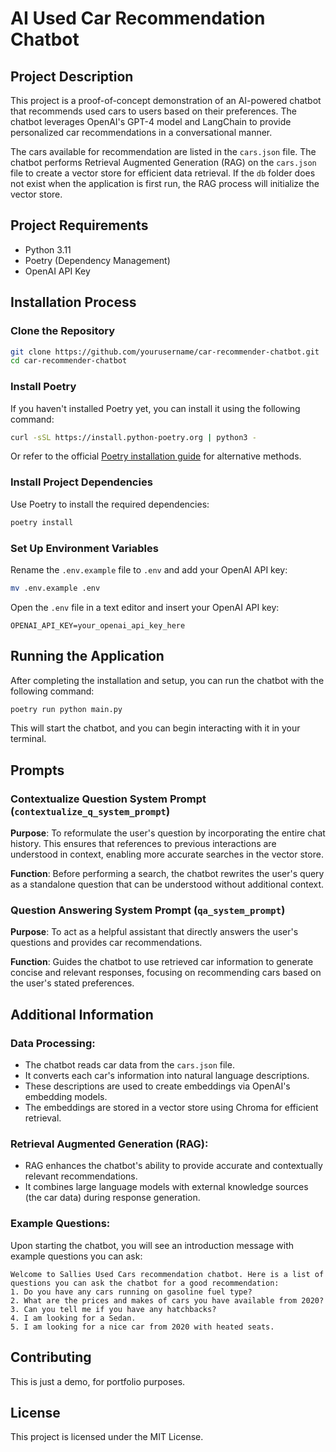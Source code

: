 # AI Used Car Recommendation Chatbot

## Project Description
This project is a proof-of-concept demonstration of an AI-powered chatbot that recommends used cars to users based on their preferences. The chatbot leverages OpenAI's GPT-4 model and LangChain to provide personalized car recommendations in a conversational manner.

The cars available for recommendation are listed in the `cars.json` file. The chatbot performs Retrieval Augmented Generation (RAG) on the `cars.json` file to create a vector store for efficient data retrieval. If the `db` folder does not exist when the application is first run, the RAG process will initialize the vector store.

## Project Requirements
- Python 3.11
- Poetry (Dependency Management)
- OpenAI API Key

## Installation Process

### Clone the Repository

```bash
git clone https://github.com/yourusername/car-recommender-chatbot.git
cd car-recommender-chatbot
```

### Install Poetry

If you haven't installed Poetry yet, you can install it using the following command:

```bash
curl -sSL https://install.python-poetry.org | python3 -
```

Or refer to the official [Poetry installation guide](https://python-poetry.org/docs/) for alternative methods.

### Install Project Dependencies

Use Poetry to install the required dependencies:

```bash
poetry install
```

### Set Up Environment Variables

Rename the `.env.example` file to `.env` and add your OpenAI API key:

```bash
mv .env.example .env
```

Open the `.env` file in a text editor and insert your OpenAI API key:

```env
OPENAI_API_KEY=your_openai_api_key_here
```

## Running the Application
After completing the installation and setup, you can run the chatbot with the following command:

```bash
poetry run python main.py
```

This will start the chatbot, and you can begin interacting with it in your terminal.

## Prompts

### Contextualize Question System Prompt (`contextualize_q_system_prompt`)

**Purpose**: To reformulate the user's question by incorporating the entire chat history. This ensures that references to previous interactions are understood in context, enabling more accurate searches in the vector store.

**Function**: Before performing a search, the chatbot rewrites the user's query as a standalone question that can be understood without additional context.

### Question Answering System Prompt (`qa_system_prompt`)

**Purpose**: To act as a helpful assistant that directly answers the user's questions and provides car recommendations.

**Function**: Guides the chatbot to use retrieved car information to generate concise and relevant responses, focusing on recommending cars based on the user's stated preferences.

## Additional Information

### Data Processing:
- The chatbot reads car data from the `cars.json` file.
- It converts each car's information into natural language descriptions.
- These descriptions are used to create embeddings via OpenAI's embedding models.
- The embeddings are stored in a vector store using Chroma for efficient retrieval.

### Retrieval Augmented Generation (RAG):
- RAG enhances the chatbot's ability to provide accurate and contextually relevant recommendations.
- It combines large language models with external knowledge sources (the car data) during response generation.

### Example Questions:
Upon starting the chatbot, you will see an introduction message with example questions you can ask:

```vbnet
Welcome to Sallies Used Cars recommendation chatbot. Here is a list of questions you can ask the chatbot for a good recommendation:
1. Do you have any cars running on gasoline fuel type?
2. What are the prices and makes of cars you have available from 2020?
3. Can you tell me if you have any hatchbacks?
4. I am looking for a Sedan.
5. I am looking for a nice car from 2020 with heated seats.
```

## Contributing
This is just a demo, for portfolio purposes.

## License
This project is licensed under the MIT License.
